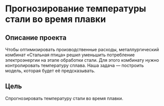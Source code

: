 # Прогнозирование температуры стали во время плавки
## Описание проекта <br>
Чтобы оптимизировать производственные расходы, металлургический комбинат «Стальная птица» решил уменьшить потребление электроэнергии на этапе обработки стали. Для этого комбинату нужно контролировать температуру сплава. Наша задача — построить модель, которая будет её предсказывать.

## Цель
Спрогнозировать температуру стали во время плавки.

